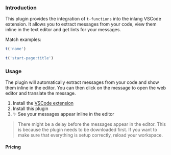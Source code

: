 ### Introduction

This plugin provides the integration of `t-functions` into the inlang VSCode extension. It allows you to extract messages from your code, view them inline in the text editor and get lints for your messages.

Match examples:
```ts
t('name')
```
```ts
t('start-page:title')
```

### Usage

The plugin will automatically extract messages from your code and show them inline in the editor. You can then click on the message to open the web editor and translate the message.

1. Install the [VSCode extension](https://inlang.com/m/r7kp499g)
2. Install this plugin
3. ✨ See your messages appear inline in the editor

> There might be a delay before the messages appear in the editor. This is because the plugin needs to be downloaded first. If you want to make sure that everything is setup correctly, reload your workspace.

#### Pricing 

<doc-pricing></doc-pricing>